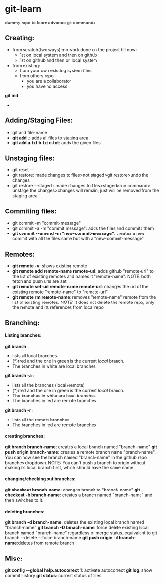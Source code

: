 # git-learn

dummy repo to learn advance git commands

## Creating:

- from scratch(two ways)::no work done on the project till now:
  - 1st on local system and then on github
  - 1st on github and then on local system
- from existing:
  - from your own existing system files
  - from others repo
    - you are a collaborator
    - you have no access

**git init**:

-

## Adding/Staging Files:
- git add file-name
- **git add .**: adds all files to staging area
- **git add a.txt b.txt c.txt**: adds the given files

## Unstaging files:
- git reset -- <path>
- git restore: made changes to files>not staged>git restore>undo the changes
- git restore --staged : made changes to files>staged>run command> unstage the changes>changes will remain, just will be removed from the staging area

## Commiting files:
- git commit -m "commit-message"
- git commit -a -m "commit message": adds the files and commits them
- **git commit --amend -m "new-commit-message"**: creates a new commit with all the files same but with a "new-commit-message"

## Remotes:
- **git remote -v**: shows existing remote
- **git remote add remote-name remote-url**: adds github "remote-url" to the list of existing remotes and names it "remote-name". NOTE: both fetch and push urls are set
- **git remote set-url remote-name remote-url**: changes the url of the existing remote "remote-name" to "remote-url"
- **git remote rm remote-name**: removes "remote-name" remote from the list of existing remotes. NOTE: It does not delete the remote repo, only the remote and its references from local repo

## Branching:

#### Listing branches:

**git branch** :

- lists all local branches.
- (\*)rred and the one in green is the current _local_ branch.
- The branches in white are local branches

**git branch -a** :

- lists all the branches (local+remote)
- (\*)rred and the one in green is the current _local_ branch.
- The branches in white are local branches
- The branches in red are remote branches

**git branch -r** :

- lists all the remote branches.
- The branches in red are remote branches

#### creating branches:

**git branch branch-name**: creates a local branch named "branch-name"
**git push origin branch-name**: creates a remote branch name "branch-name". You can now see the branch named "branch-name" in the github repo branches dropdown.
NOTE: You can't push a branch to origin without making its local branch first, which should have the same name.

#### changing/checking out branches:

**git checkout branch-name**: changes branch to "branch-name"
**git checkout -b branch-name**: creates a branch named "branch-name" and then switches to it.

#### deleting branches:

**git branch -d branch-name**: deletes the existing local branch named "branch-name"
**git branch -D brnach-name**: force delete existing local branch named "branch-name" regardless of merge status. equivalent to git branch --delete --force branch-name
**git push origin -d branch-name**:deletes from remote branch


## Misc:
**git config --global help.autocorrect 1**: activate autocorrect
**git log**: show commit history
**git status**: current status of files